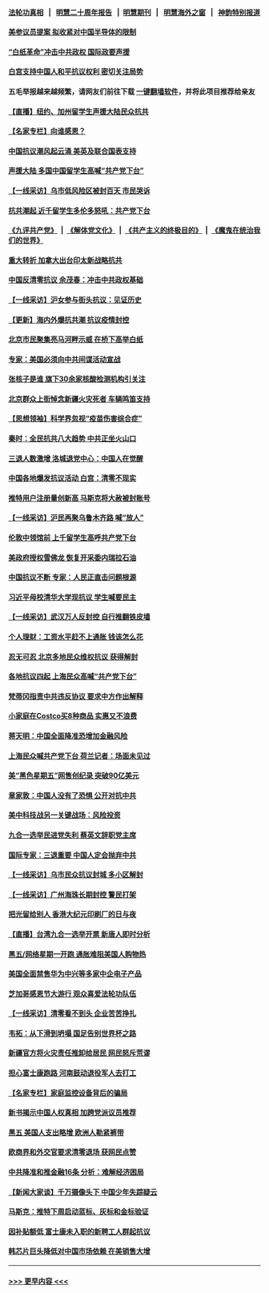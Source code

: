 #### [法轮功真相](https://github.com/gfw-breaker/truth/blob/master/README.md?t=0) &nbsp;&nbsp;|&nbsp;&nbsp; [明慧二十周年报告](https://github.com/gfw-breaker/mh-reports/blob/master/README.md?t=0) &nbsp;&nbsp;|&nbsp;&nbsp;[明慧期刊](https://github.com/gfw-breaker/mh-qikan) &nbsp;&nbsp;|&nbsp;&nbsp; [明慧海外之窗](https://github.com/gfw-breaker/mh-news/blob/master/README.md?t=0) &nbsp;&nbsp;|&nbsp;&nbsp; [神韵特别报道](https://github.com/gfw-breaker/mh-news/blob/master/shenyun.md?t=0)
#### [美参议员提案 拟收紧对中国半导体的限制](../pages/nf4514/n13875246.md?t=11291850) 
#### [“白纸革命”冲击中共政权 国际政要声援](../pages/nf4514/n13875047.md?t=11291850) 
#### [白宫支持中国人和平抗议权利 密切关注局势](../pages/nf4514/n13874890.md?t=11291850) 
#### 五毛举报越来越频繁，请网友们前往下载 [一键翻墙软件](https://github.com/gfw-breaker/ssr-accounts)，并将此项目推荐给亲友
#### [【直播】纽约、加州留学生声援大陆民众抗共](../pages/nf4514/n13874917.md?t=11291850) 
#### [【名家专栏】向谁感恩？](../pages/nf4514/n13873797.md?t=11291850) 
#### [中国抗议潮风起云涌 美英及联合国表支持](../pages/nf4514/n13874832.md?t=11291850) 
#### [声援大陆 多国中国留学生高喊“共产党下台”](../pages/nf4514/n13874793.md?t=11291850) 
#### [【一线采访】乌市低风险区被封百天 市民哭诉](../pages/nf4514/n13874587.md?t=11291850) 
#### [抗共潮起 近千留学生多伦多怒吼：共产党下台](../pages/nf4514/n13874727.md?t=11291850) 
#### [《九评共产党》](https://github.com/begood0513/9ping.md/blob/master/README.md) &nbsp;|&nbsp; [《解体党文化》](../../../../jtdwh.md/blob/master/README.md)  &nbsp;|&nbsp; [《共产主义的终极目的》](../../../../gczydzjmd.md/blob/master/README.md) &nbsp;|&nbsp; [《魔鬼在统治我们的世界》](../../../../mgztzwmdsj.md/blob/master/README.md) 
#### [重大转折 加拿大出台印太新战略抗共](../pages/nf4514/n13874678.md?t=11291850) 
#### [中国反清零抗议 余茂春：冲击中共政权基础](../pages/nf4514/n13874263.md?t=11291850) 
#### [【一线采访】沪女参与街头抗议：见证历史](../pages/nf4514/n13874501.md?t=11291850) 
#### [【更新】海内外爆抗共潮 抗议疫情封控](../pages/nf4514/n13874565.md?t=11291850) 
#### [北京市民聚集亮马河畔示威 在桥下高举白纸](../pages/nf4514/n13874600.md?t=11291850) 
#### [专家：美国必须向中共间谍活动宣战](../pages/nf4514/n13874542.md?t=11291850) 
#### [张核子是谁 旗下30余家核酸检测机构引关注](../pages/nf4514/n13874195.md?t=11291850) 
#### [北京群众上街悼念新疆火灾死者 车辆鸣笛支持](../pages/nf4514/n13874294.md?t=11291850) 
#### [【思想领袖】科学界忽视“疫苗伤害综合症”](../pages/nf4514/n13873292.md?t=11291850) 
#### [秦时：全民抗共八大趋势 中共正坐火山口](../pages/nf4514/n13874244.md?t=11291850) 
#### [三退人数激增 洛城退党中心：中国人在觉醒](../pages/nf4514/n13874224.md?t=11291850) 
#### [中国各地爆发抗议活动 白宫：清零不现实](../pages/nf4514/n13874216.md?t=11291850) 
#### [推特用户注册量创新高 马斯克将大赦被封账号](../pages/nf4514/n13874179.md?t=11291850) 
#### [【一线采访】沪民再聚乌鲁木齐路 喊“放人”](../pages/nf4514/n13874180.md?t=11291850) 
#### [伦敦中领馆前 上千留学生高呼共产党下台](../pages/nf4514/n13874202.md?t=11291850) 
#### [美政府授权雪佛龙 恢复开采委内瑞拉石油](../pages/nf4514/n13874152.md?t=11291850) 
#### [中国抗议不断 专家：人民正直击问题根源](../pages/nf4514/n13874135.md?t=11291850) 
#### [习近平母校清华大学现抗议 学生喊要民主](../pages/nf4514/n13874065.md?t=11291850) 
#### [【一线采访】武汉万人反封控 自行推翻铁皮墙](../pages/nf4514/n13874137.md?t=11291850) 
#### [个人理财：工资水平赶不上通胀 钱该怎么花](../pages/nf4514/n13873661.md?t=11291850) 
#### [忍无可忍 北京多地民众维权抗议 获得解封](../pages/nf4514/n13874008.md?t=11291850) 
#### [各地抗议四起 上海民众高喊“共产党下台”](../pages/nf4514/n13873869.md?t=11291850) 
#### [梵蒂冈指责中共违反协议 要求中方作出解释](../pages/nf4514/n13873798.md?t=11291850) 
#### [小家庭在Costco买8种商品 实惠又不浪费](../pages/nf4514/n13872006.md?t=11291850) 
#### [蒋天明：中国全面降准恐增加金融风险](../pages/nf4514/n13873868.md?t=11291850) 
#### [上海民众喊共产党下台 荷兰记者：场面未见过](../pages/nf4514/n13873853.md?t=11291850) 
#### [美“黑色星期五”网售创纪录 突破90亿美元](../pages/nf4514/n13873847.md?t=11291850) 
#### [章家敦：中国人没有了恐惧 公开对抗中共](../pages/nf4514/n13873814.md?t=11291850) 
#### [美中科技战另一关键战场：风险投资](../pages/nf4514/n13873321.md?t=11291850) 
#### [九合一选举民进党失利 蔡英文辞职党主席](../pages/nf4514/n13873788.md?t=11291850) 
#### [国际专家：三退重要 中国人定会抛弃中共](../pages/nf4514/n13873286.md?t=11291850) 
#### [【一线采访】乌市民众抗议封城 多小区解封](../pages/nf4514/n13873574.md?t=11291850) 
#### [【一线采访】广州海珠长期封控 警民打架](../pages/nf4514/n13873499.md?t=11291850) 
#### [把光留给别人 香港大纪元印刷厂的日与夜](../pages/nf4514/n13873449.md?t=11291850) 
#### [【直播】台湾九合一选举开票 新唐人即时分析](../pages/nf4514/n13873331.md?t=11291850) 
#### [黑五/网络星期一开跑 通胀难阻美国人购物热](../pages/nf4514/n13873366.md?t=11291850) 
#### [美国全面禁售华为中兴等多家中企电子产品](../pages/nf4514/n13873193.md?t=11291850) 
#### [芝加哥感恩节大游行 观众喜爱法轮功队伍](../pages/nf4514/n13873171.md?t=11291850) 
#### [【一线采访】清零看不到头 企业苦苦挣扎](../pages/nf4514/n13872920.md?t=11291850) 
#### [韦拓：从下滑到坍塌 国足告别世界杯之路](../pages/nf4514/n13873218.md?t=11291850) 
#### [新疆官方将火灾责任推卸给居民 网民怒斥荒谬](../pages/nf4514/n13873214.md?t=11291850) 
#### [担心富士康跑路 河南鼓动退役军人去打工](../pages/nf4514/n13872907.md?t=11291850) 
#### [【名家专栏】家庭监控设备背后的骗局](../pages/nf4514/n13873058.md?t=11291850) 
#### [新书揭示中国人权真相 加跨党派议员推荐](../pages/nf4514/n13873160.md?t=11291850) 
#### [黑五 美国人支出略增 欧洲人勒紧裤带](../pages/nf4514/n13873127.md?t=11291850) 
#### [欧商界和外交官要求清零退场 获网民点赞](../pages/nf4514/n13873147.md?t=11291850) 
#### [中共降准和推金融16条 分析：难解经济困局](../pages/nf4514/n13872995.md?t=11291850) 
#### [【新闻大家谈】千万摄像头下 中国少年失踪疑云](../pages/nf4514/n13872595.md?t=11291850) 
#### [马斯克：推特下周启动蓝标、灰标和金标验证](../pages/nf4514/n13872957.md?t=11291850) 
#### [因补贴额低 富士康未入职的新聘工人群起抗议](../pages/nf4514/n13872874.md?t=11291850) 
#### [韩芯片巨头降低对中国市场依赖 在美销售大增](../pages/nf4514/n13872792.md?t=11291850) 

----
#### [ >>> 更早内容 <<< ](../indexes/nf4514-earlier.md)
